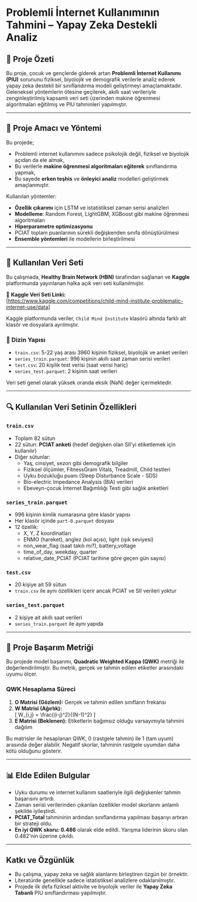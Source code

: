 # Problemli İnternet Kullanımının Tahmini – Yapay Zeka Destekli Analiz

## 📌 Proje Özeti

Bu proje, çocuk ve gençlerde giderek artan **Problemli İnternet Kullanımı (PIU)** sorununu fiziksel, biyolojik ve demografik verilerle analiz ederek yapay zeka destekli bir sınıflandırma modeli geliştirmeyi amaçlamaktadır. Geleneksel yöntemlerin ötesine geçilerek, akıllı saat verileriyle zenginleştirilmiş kapsamlı veri seti üzerinden makine öğrenmesi algoritmaları eğitilmiş ve PIU tahminleri yapılmıştır.

---

## 🎯 Proje Amacı ve Yöntemi

Bu projede;

- Problemli internet kullanımını sadece psikolojik değil, fiziksel ve biyolojik açıdan da ele almak,
- Bu verilerle **makine öğrenmesi algoritmaları eğiterek** sınıflandırma yapmak,
- Bu sayede **erken teşhis** ve **önleyici analiz** modelleri geliştirmek amaçlanmıştır.

Kullanılan yöntemler:

-  **Özellik çıkarımı** için LSTM ve istatistiksel zaman serisi analizleri
-  **Modelleme**: Random Forest, LightGBM, XGBoost gibi makine öğrenmesi algoritmaları
-  **Hiperparametre optimizasyonu**
-  PCIAT toplam puanlarının sürekli değişkenden sınıfa dönüştürülmesi
-  **Ensemble yöntemleri** ile modellerin birleştirilmesi

---

## 📁 Kullanılan Veri Seti

Bu çalışmada, **Healthy Brain Network (HBN)** tarafından sağlanan ve **Kaggle** platformunda yayınlanan halka açık veri seti kullanılmıştır.

🔗 **Kaggle Veri Seti Linki:**  
[https://www.kaggle.com/competitions/child-mind-institute-problematic-internet-use/data]

Kaggle platformunda veriler, `Child Mind Institute` klasörü altında farklı alt klasör ve dosyalara ayrılmıştır.

### 📂 Dizin Yapısı

- `train.csv`: 5-22 yaş arası 3960 kişinin fiziksel, biyolojik ve anket verileri
- `series_train.parquet`: 996 kişinin akıllı saat zaman serisi verileri
- `test.csv`: 20 kişilik test verisi (saat verisi hariç)
- `series_test.parquet`: 2 kişinin saat verileri

Veri seti genel olarak yüksek oranda eksik (NaN) değer içermektedir.

---

## 🔍 Kullanılan Veri Setinin Özellikleri

### `train.csv`

- Toplam 82 sütun
- 22 sütun: **PCIAT anketi** (hedef değişken olan SII’yi etiketlemek için kullanılır)
- Diğer sütunlar:
  - Yaş, cinsiyet, sezon gibi demografik bilgiler
  - Fiziksel ölçümler, FitnessGram Vitals, Treadmill, Child testleri
  - Uyku bozukluğu puanı (Sleep Disturbance Scale - SDS)
  - Bio-electric Impedance Analysis (BIA) verileri
  - Ebeveyn-çocuk İnternet Bağımlılığı Testi gibi sağlık anketleri

### `series_train.parquet`

- 996 kişinin kimlik numarasına göre klasör yapısı
- Her klasör içinde `part-0.parquet` dosyası
- 12 özellik:
  - X, Y, Z koordinatları
  - ENMO (hareket), anglez (kol açısı), light (ışık seviyesi)
  - non_wear_flag (saat takılı mı?), battery_voltage
  - time_of_day, weekday, quarter
  - relative_date_PCIAT (PCIAT tarihine göre geçen gün sayısı)

### `test.csv`

- 20 kişiye ait 59 sütun
- `train.csv` ile aynı özellikleri içerir ancak PCIAT ve SII verileri yoktur

### `series_test.parquet`

- 2 kişiye ait akıllı saat verileri
- `series_train.parquet` ile aynı yapıda

---

## 🧮 Proje Başarım Metriği

Bu projede model başarımı, **Quadratic Weighted Kappa (QWK)** metriği ile değerlendirilmiştir. Bu metrik, gerçek ve tahmin edilen etiketler arasındaki uyumu ölçer.

### QWK Hesaplama Süreci

1. **O Matrisi (Gözlem):** Gerçek ve tahmin edilen sınıfların frekansı
2. **W Matrisi (Ağırlık):**  
   \[
   W_{i,j} = \frac{(i-j)^2}{(N-1)^2}
   \]
3. **E Matrisi (Beklenen):** Etiketlerin bağımsız olduğu varsayımıyla tahmini dağılım

Bu matrisler ile hesaplanan QWK, 0 (rastgele tahmin) ile 1 (tam uyum) arasında değer alabilir. Negatif skorlar, tahminin rastgele uyumdan daha kötü olduğunu gösterir.

---


## 📊 Elde Edilen Bulgular

- Uyku durumu ve internet kullanım saatleriyle ilgili değişkenler tahmin başarısını artırdı.
- Zaman serisi verilerinden çıkarılan özellikler model skorlarını anlamlı şekilde iyileştirdi.
- **PCIAT_Total** tahmininin ardından sınıflandırma yapılması başarıyı artıran bir strateji oldu.
- **En iyi QWK skoru: 0.486** olarak elde edildi. Yarışma liderinin skoru olan 0.482'nin üzerine çıkıldı.

---

##  Katkı ve Özgünlük

- Bu çalışma, yapay zeka ve sağlık alanlarını birleştiren özgün bir örnektir.
- Literatürde genellikle sadece istatistiksel analizlere odaklanılmıştır.
- Projede ilk defa fiziksel aktivite ve biyolojik veriler ile **Yapay Zeka Tabanlı** PIU sınıflandırması yapılmıştır.




